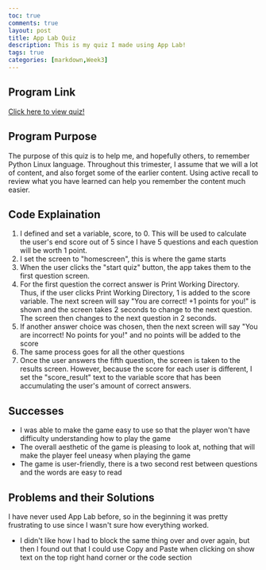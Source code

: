 ```yaml
---
toc: true
comments: true
layout: post
title: App Lab Quiz
description: This is my quiz I made using App Lab!
tags: true
categories: [markdown,Week3]
---
```


## Program Link

[Click here to view quiz!](https://studio.code.org/projects/applab/ruxaQHBSssXhdthBQVN_i2bh95g-Kjff6t8JMTZtvt8) 


## Program Purpose
The purpose of this quiz is to help me, and hopefully others, to remember Python Linux language. Throughout this trimester, I assume that we will a lot of content, and also forget some of the earlier content. Using active recall to review what you have learned can help you remember the content much easier. 

## Code Explaination
1. I defined and set a variable, score, to 0. This will be used to calculate the user's end score out of 5 since I have 5 questions and each question will be worth 1 point.
2. I set the screen to "homescreen", this is where the game starts
3. When the user clicks the "start quiz" button, the app takes them to the first question screen.
4. For the first question the correct answer is Print Working Directory. Thus, if the user clicks Print Working Directory, 1 is added to the score variable. The next screen will say "You are correct! +1 points for you!" is shown and the screen takes 2 seconds to change to the next question. The screen then changes to the next question in 2 seconds. 
5. If another answer choice was chosen, then the next screen will say "You are incorrect! No points for you!" and no points will be added to the score
6. The same process goes for all the other questions
7. Once the user answers the fifth question, the screen is taken to the results screen. However, because the score for each user is different, I set the "score_result" text to the variable score that has been accumulating the user's amount of correct answers.

## Successes
- I was able to make the game easy to use so that the player won't have difficulty understanding how to play the game
- The overall aesthetic of the game is pleasing to look at, nothing that will make the player feel uneasy when playing the game
- The game is user-friendly, there is a two second rest between questions and the words are easy to read

## Problems and their Solutions
I have never used App Lab before, so in the beginning it was pretty frustrating to use since I wasn't sure how everything worked. 
- I didn't like how I had to block the same thing over and over again, but then I found out that I could use Copy and Paste when clicking on show text on the top right hand corner or the code section

